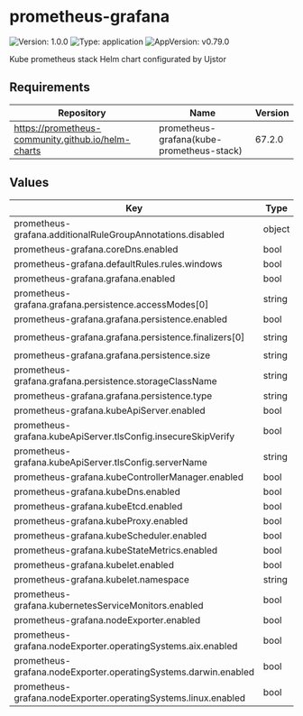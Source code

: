 # prometheus-grafana

![Version: 1.0.0](https://img.shields.io/badge/Version-1.0.0-informational?style=flat-square) ![Type: application](https://img.shields.io/badge/Type-application-informational?style=flat-square) ![AppVersion: v0.79.0](https://img.shields.io/badge/AppVersion-v0.79.0-informational?style=flat-square)

Kube prometheus stack Helm chart configurated by Ujstor

## Requirements

| Repository | Name | Version |
|------------|------|---------|
| https://prometheus-community.github.io/helm-charts | prometheus-grafana(kube-prometheus-stack) | 67.2.0 |

## Values

| Key | Type | Default | Description |
|-----|------|---------|-------------|
| prometheus-grafana.additionalRuleGroupAnnotations.disabled | object | `{}` |  |
| prometheus-grafana.coreDns.enabled | bool | `true` |  |
| prometheus-grafana.defaultRules.rules.windows | bool | `false` |  |
| prometheus-grafana.grafana.enabled | bool | `false` |  |
| prometheus-grafana.grafana.persistence.accessModes[0] | string | `"ReadWriteOnce"` |  |
| prometheus-grafana.grafana.persistence.enabled | bool | `false` |  |
| prometheus-grafana.grafana.persistence.finalizers[0] | string | `"kubernetes.io/pvc-protection"` |  |
| prometheus-grafana.grafana.persistence.size | string | `"20Gi"` |  |
| prometheus-grafana.grafana.persistence.storageClassName | string | `"storageClassName"` |  |
| prometheus-grafana.grafana.persistence.type | string | `"sts"` |  |
| prometheus-grafana.kubeApiServer.enabled | bool | `true` |  |
| prometheus-grafana.kubeApiServer.tlsConfig.insecureSkipVerify | bool | `false` |  |
| prometheus-grafana.kubeApiServer.tlsConfig.serverName | string | `"kubernetes"` |  |
| prometheus-grafana.kubeControllerManager.enabled | bool | `true` |  |
| prometheus-grafana.kubeDns.enabled | bool | `true` |  |
| prometheus-grafana.kubeEtcd.enabled | bool | `true` |  |
| prometheus-grafana.kubeProxy.enabled | bool | `true` |  |
| prometheus-grafana.kubeScheduler.enabled | bool | `true` |  |
| prometheus-grafana.kubeStateMetrics.enabled | bool | `true` |  |
| prometheus-grafana.kubelet.enabled | bool | `true` |  |
| prometheus-grafana.kubelet.namespace | string | `"kube-system"` |  |
| prometheus-grafana.kubernetesServiceMonitors.enabled | bool | `true` |  |
| prometheus-grafana.nodeExporter.enabled | bool | `true` |  |
| prometheus-grafana.nodeExporter.operatingSystems.aix.enabled | bool | `false` |  |
| prometheus-grafana.nodeExporter.operatingSystems.darwin.enabled | bool | `false` |  |
| prometheus-grafana.nodeExporter.operatingSystems.linux.enabled | bool | `true` |  |

